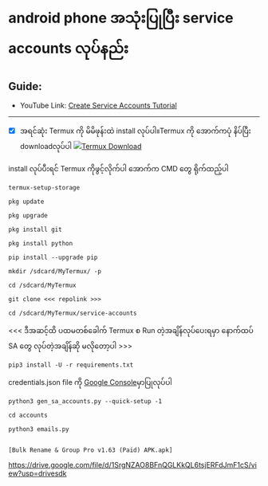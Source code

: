 #  android phone အသုံးပြုပြီး service accounts လုပ်နည်း
## Guide:
- YouTube Link: [Create Service Accounts Tutorial](https://youtu.be/qvPuFFrBD2c)
------
- [x] အရင်ဆုံး Termux ကို မိမိဖုန်းထဲ install လုပ်ပါ။Termux ကို ​အောက်ကပုံ နိပ်ပြီး downloadလုပ်ပါ
[![](https://telegra.ph/file/f302ba135e2cc33b23194.gif)Termux Download](https://drive.google.com/uc?export=download&id=1jnx0F3onc_vzaIMaUEqRh5zJPaAbBrsb)

install လုပ်ပီးရင် Termux ကိုဖွင့်လိုက်ပါ
​အောက်က CMD ​တွေ ရိုက်ထည့်ပါ
```
termux-setup-storage
```
```
pkg update
```
```
pkg upgrade 
```
```
pkg install git
```
```
pkg install python
```
```
pip install --upgrade pip
```
```
mkdir /sdcard/MyTermux/ -p
```
```
cd /sdcard/MyTermux
```
```
git clone <<< repolink >>>
```
```
cd /sdcard/MyTermux/service-accounts
```
<<< ဒီအဆင့်ထိ ပထမတစ်ခေါက် Termux စ Run တဲ့အချိန်လုပ်ပေးရမှာ
နောက်ထပ် SA တွေ လုပ်တဲ့အချိန်ဆို မလိုတော့ပါ >>>
```
pip3 install -U -r requirements.txt
```
credentials.json file ကို [Google Console](https://console.cloud.google.com/?pli=1)မှာပြုလုပ်ပါ

```
python3 gen_sa_accounts.py --quick-setup -1
```
```
cd accounts
```
```
python3 emails.py
```
```

[Bulk Rename & Group Pro v1.63 (Paid) APK.apk]
```

https://drive.google.com/file/d/1SrgNZAO8BFnQGLKkQL6tsjERFdJmF1cS/view?usp=drivesdk

